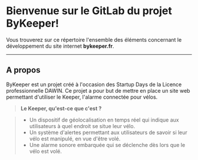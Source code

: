 Bienvenue sur le GitLab du projet ByKeeper!
===================


Vous trouverez sur ce répertoire l'ensemble des éléments concernant le développement du site internet **bykeeper.fr**.

----------


A propos
-------------

ByKeeper est un projet créé à l'occasion des Startup Days de la Licence professionnelle DAWIN. Ce projet a pour but de mettre en place un site web permettant d'utiliser le Keeper, l'alarme connectée pour vélos.

> **Le Keeper, qu'est-ce que c'est ?**

> - Un dispositif de géolocalisation en temps réel qui indique aux utilisateurs à quel endroit se situe leur vélo.
> - Un système d'alertes permettant aux utilisateurs de savoir si leur vélo est manipulé, en vue d'être volé.
> - Une alarme sonore embarquée qui se déclenche dès lors que le vélo est volé.